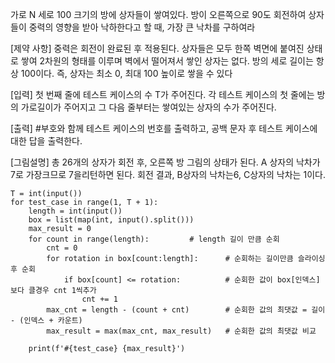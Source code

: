 가로 N 세로 100 크기의 방에 상자들이 쌓여있다. 방이 오른쪽으로 90도 회전하여 상자들이 중력의 영향을 받아 낙하한다고 할 때, 가장 큰 낙차를 구하여라

[제약 사항]
중력은 회전이 완료된 후 적용된다.
상자들은 모두 한쪽 벽면에 붙여진 상태로 쌓여 2차원의 형태를 이루며 벽에서 떨어져서 쌓인 상자는 없다.
방의 세로 길이는 항상 100이다. 즉, 상자는 최소 0, 최대 100 높이로 쌓을 수 있다

[입력]
첫 번째 줄에 테스트 케이스의 수 T가 주어진다.
각 테스트 케이스의 첫 줄에는 방의 가로길이가 주어지고 그 다음 줄부터는 쌓여있는 상자의 수가 주어진다.

[출력]
#부호와 함께 테스트 케이스의 번호를 출력하고, 공백 문자 후 테스트 케이스에 대한 답을 출력한다.

[그림설명]
총 26개의 상자가 회전 후, 오른쪽 방 그림의 상태가 된다. A 상자의 낙차가 7로 가장크므로 7을리턴하면 된다.
회전 결과, B상자의 낙차는6, C상자의 낙차는 1이다.
```
T = int(input())
for test_case in range(1, T + 1):
    length = int(input())
    box = list(map(int, input().split()))
    max_result = 0
    for count in range(length):         # length 길이 만큼 순회
        cnt = 0
        for rotation in box[count:length]:      # 순회하는 길이만큼 슬라이싱 후 순회
            if box[count] <= rotation:          # 순회한 값이 box[인덱스]보다 클경우 cnt 1씩추가
                cnt += 1
        max_cnt = length - (count + cnt)        # 순회한 값의 최댓값 = 길이 - (인덱스 + 카운트)
        max_result = max(max_cnt, max_result)   # 순회한 값의 최댓값 비교

    print(f'#{test_case} {max_result}')
```
